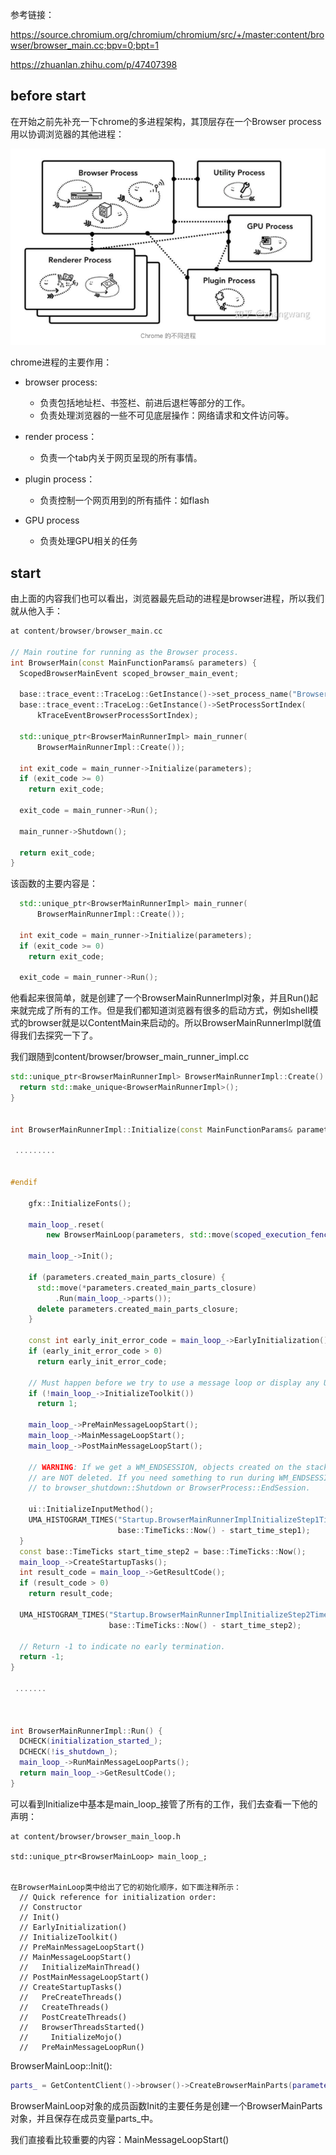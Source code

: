 参考链接：

https://source.chromium.org/chromium/chromium/src/+/master:content/browser/browser_main.cc;bpv=0;bpt=1

https://zhuanlan.zhihu.com/p/47407398


## before start

在开始之前先补充一下chrome的多进程架构，其顶层存在一个Browser process用以协调浏览器的其他进程：

![](./img/1.png)

chrome进程的主要作用：

- browser process:
    - 负责包括地址栏、书签栏、前进后退栏等部分的工作。
    - 负责处理浏览器的一些不可见底层操作：网络请求和文件访问等。

- render process：
    - 负责一个tab内关于网页呈现的所有事情。

- plugin process：
    - 负责控制一个网页用到的所有插件：如flash

- GPU process
    - 负责处理GPU相关的任务

## start

由上面的内容我们也可以看出，浏览器最先启动的进程是browser进程，所以我们就从他入手：

``` c++
at content/browser/browser_main.cc

// Main routine for running as the Browser process.
int BrowserMain(const MainFunctionParams& parameters) {
  ScopedBrowserMainEvent scoped_browser_main_event;

  base::trace_event::TraceLog::GetInstance()->set_process_name("Browser");
  base::trace_event::TraceLog::GetInstance()->SetProcessSortIndex(
      kTraceEventBrowserProcessSortIndex);

  std::unique_ptr<BrowserMainRunnerImpl> main_runner(
      BrowserMainRunnerImpl::Create());

  int exit_code = main_runner->Initialize(parameters);
  if (exit_code >= 0)
    return exit_code;

  exit_code = main_runner->Run();

  main_runner->Shutdown();

  return exit_code;
}
```

该函数的主要内容是：

``` c++
  std::unique_ptr<BrowserMainRunnerImpl> main_runner(
      BrowserMainRunnerImpl::Create());

  int exit_code = main_runner->Initialize(parameters);
  if (exit_code >= 0)
    return exit_code;

  exit_code = main_runner->Run();
```

他看起来很简单，就是创建了一个BrowserMainRunnerImpl对象，并且Run()起来就完成了所有的工作。但是我们都知道浏览器有很多的启动方式，例如shell模式的browser就是以ContentMain来启动的。所以BrowserMainRunnerImpl就值得我们去探究一下了。

我们跟随到content/browser/browser_main_runner_impl.cc

``` c++
std::unique_ptr<BrowserMainRunnerImpl> BrowserMainRunnerImpl::Create() {
  return std::make_unique<BrowserMainRunnerImpl>();
}


int BrowserMainRunnerImpl::Initialize(const MainFunctionParams& parameters) {
  
 .........
 

#endif 

    gfx::InitializeFonts();

    main_loop_.reset(
        new BrowserMainLoop(parameters, std::move(scoped_execution_fence_)));

    main_loop_->Init();

    if (parameters.created_main_parts_closure) {
      std::move(*parameters.created_main_parts_closure)
          .Run(main_loop_->parts());
      delete parameters.created_main_parts_closure;
    }

    const int early_init_error_code = main_loop_->EarlyInitialization();
    if (early_init_error_code > 0)
      return early_init_error_code;

    // Must happen before we try to use a message loop or display any UI.
    if (!main_loop_->InitializeToolkit())
      return 1;

    main_loop_->PreMainMessageLoopStart();
    main_loop_->MainMessageLoopStart();
    main_loop_->PostMainMessageLoopStart();

    // WARNING: If we get a WM_ENDSESSION, objects created on the stack here
    // are NOT deleted. If you need something to run during WM_ENDSESSION add it
    // to browser_shutdown::Shutdown or BrowserProcess::EndSession.

    ui::InitializeInputMethod();
    UMA_HISTOGRAM_TIMES("Startup.BrowserMainRunnerImplInitializeStep1Time",
                        base::TimeTicks::Now() - start_time_step1);
  }
  const base::TimeTicks start_time_step2 = base::TimeTicks::Now();
  main_loop_->CreateStartupTasks();
  int result_code = main_loop_->GetResultCode();
  if (result_code > 0)
    return result_code;

  UMA_HISTOGRAM_TIMES("Startup.BrowserMainRunnerImplInitializeStep2Time",
                      base::TimeTicks::Now() - start_time_step2);

  // Return -1 to indicate no early termination.
  return -1;
}
 
 .......



int BrowserMainRunnerImpl::Run() {
  DCHECK(initialization_started_);
  DCHECK(!is_shutdown_);
  main_loop_->RunMainMessageLoopParts();
  return main_loop_->GetResultCode();
}
```
可以看到Initialize中基本是main_loop_接管了所有的工作，我们去查看一下他的声明：

```
at content/browser/browser_main_loop.h

std::unique_ptr<BrowserMainLoop> main_loop_;


在BrowserMainLoop类中给出了它的初始化顺序，如下面注释所示：
  // Quick reference for initialization order:
  // Constructor
  // Init()
  // EarlyInitialization()
  // InitializeToolkit()
  // PreMainMessageLoopStart()
  // MainMessageLoopStart()
  //   InitializeMainThread()
  // PostMainMessageLoopStart()
  // CreateStartupTasks()
  //   PreCreateThreads()
  //   CreateThreads()
  //   PostCreateThreads()
  //   BrowserThreadsStarted()
  //     InitializeMojo()
  //   PreMainMessageLoopRun()

```

BrowserMainLoop::Init():
``` c++
parts_ = GetContentClient()->browser()->CreateBrowserMainParts(parameters_);
```
 BrowserMainLoop对象的成员函数Init的主要任务是创建一个BrowserMainParts对象，并且保存在成员变量parts_中。
 
我们直接看比较重要的内容：MainMessageLoopStart()
 
 